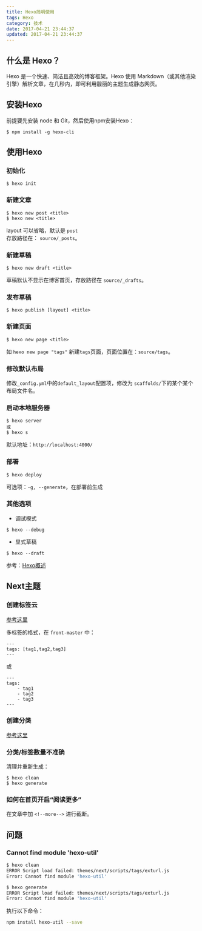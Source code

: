 ```yaml
---
title: Hexo简明使用
tags: Hexo
category: 技术
date: 2017-04-21 23:44:37
updated: 2017-04-21 23:44:37
---
```



## 什么是 Hexo？
Hexo 是一个快速、简洁且高效的博客框架。Hexo 使用 Markdown（或其他渲染引擎）解析文章，在几秒内，即可利用靓丽的主题生成静态网页。

## 安装Hexo
前提要先安装 node 和 Git，然后使用npm安装Hexo：  
```
$ npm install -g hexo-cli
```

## 使用Hexo
### 初始化
```
$ hexo init
```

### 新建文章
```
$ hexo new post <title>
$ hexo new <title>
```
layout 可以省略，默认是 `post`   
存放路径在： `source/_posts`。

<!--more--> 

### 新建草稿
```
$ hexo new draft <title>
```
草稿默认不显示在博客首页，存放路径在 `source/_drafts`。  

### 发布草稿
```
$ hexo publish [layout] <title>
```

### 新建页面
```
$ hexo new page <title>
```
如 `hexo new page "tags"` 新建`tags`页面，页面位置在：`source/tags`。

### 修改默认布局
修改`_config.yml`中的`default_layout`配置项，修改为 `scaffolds/`下的某个某个布局文件名。

### 启动本地服务器
```
$ hexo server
或
$ hexo s
```
默认地址：`http://localhost:4000/`  

### 部署
```
$ hexo deploy
```
可选项：`-g, --generate`，在部署前生成

### 其他选项
- 调试模式
```
$ hexo --debug
```
- 显式草稿
```
$ hexo --draft
```

参考：[Hexo概述](https://hexo.io/zh-cn/docs/index.html)

## Next主题
### 创建标签云
[参考这里](https://github.com/iissnan/hexo-theme-next/wiki/%E5%88%9B%E5%BB%BA%E6%A0%87%E7%AD%BE%E4%BA%91%E9%A1%B5%E9%9D%A2)

多标签的格式，在 `front-master` 中： 
```
---
tags: [tag1,tag2,tag3]
---
```
或
```
---
tags: 
    - tag1
    - tag2
    - tag3
---
```

### 创建分类  
[参考这里](https://github.com/iissnan/hexo-theme-next/wiki/%E5%88%9B%E5%BB%BA%E5%88%86%E7%B1%BB%E9%A1%B5%E9%9D%A2)


### 分类/标签数量不准确
清理并重新生成：  
```
$ hexo clean
$ hexo generate
```

### 如何在首页开启“阅读更多”
在文章中加 `<!--more-->` 进行截断。

## 问题
### Cannot find module 'hexo-util' 
``` bash
$ hexo clean
ERROR Script load failed: themes/next/scripts/tags/exturl.js
Error: Cannot find module 'hexo-util'
```
``` bash
$ hexo generate
ERROR Script load failed: themes/next/scripts/tags/exturl.js
Error: Cannot find module 'hexo-util'
```
执行以下命令：  
``` bash
npm install hexo-util --save
```
